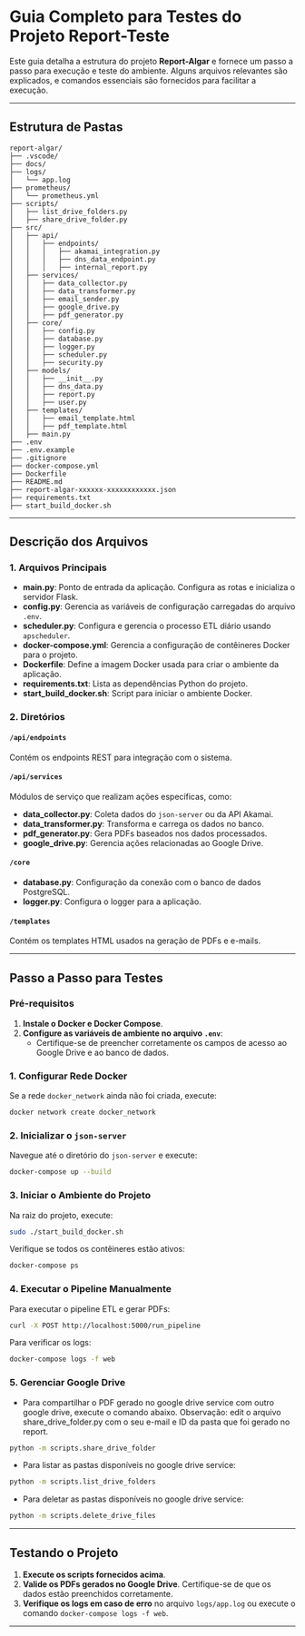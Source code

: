# Guia Completo para Testes do Projeto Report-Teste

Este guia detalha a estrutura do projeto **Report-Algar** e fornece um passo a passo para execução e teste do ambiente. Alguns arquivos relevantes são explicados, e comandos essenciais são fornecidos para facilitar a execução.

---

## Estrutura de Pastas

```
report-algar/
├── .vscode/
├── docs/
├── logs/
│   └── app.log
├── prometheus/
│   └── prometheus.yml
├── scripts/
│   ├── list_drive_folders.py
│   ├── share_drive_folder.py
├── src/
│   ├── api/
│   │   ├── endpoints/
│   │   │   ├── akamai_integration.py
│   │   │   ├── dns_data_endpoint.py
│   │   │   ├── internal_report.py
│   ├── services/
│   │   ├── data_collector.py
│   │   ├── data_transformer.py
│   │   ├── email_sender.py
│   │   ├── google_drive.py
│   │   ├── pdf_generator.py
│   ├── core/
│   │   ├── config.py
│   │   ├── database.py
│   │   ├── logger.py
│   │   ├── scheduler.py
│   │   ├── security.py
│   ├── models/
│   │   ├── __init__.py
│   │   ├── dns_data.py
│   │   ├── report.py
│   │   ├── user.py
│   ├── templates/
│   │   ├── email_template.html
│   │   ├── pdf_template.html
│   ├── main.py
├── .env
├── .env.example
├── .gitignore
├── docker-compose.yml
├── Dockerfile
├── README.md
├── report-algar-xxxxxx-xxxxxxxxxxxx.json
├── requirements.txt
├── start_build_docker.sh
```

---

## Descrição dos Arquivos

### 1. Arquivos Principais

- **main.py**: Ponto de entrada da aplicação. Configura as rotas e inicializa o servidor Flask.
- **config.py**: Gerencia as variáveis de configuração carregadas do arquivo `.env`.
- **scheduler.py**: Configura e gerencia o processo ETL diário usando `apscheduler`.
- **docker-compose.yml**: Gerencia a configuração de contêineres Docker para o projeto.
- **Dockerfile**: Define a imagem Docker usada para criar o ambiente da aplicação.
- **requirements.txt**: Lista as dependências Python do projeto.
- **start_build_docker.sh**: Script para iniciar o ambiente Docker.

### 2. Diretórios

#### `/api/endpoints`
Contém os endpoints REST para integração com o sistema.

#### `/api/services`
Módulos de serviço que realizam ações específicas, como:
- **data_collector.py**: Coleta dados do `json-server` ou da API Akamai.
- **data_transformer.py**: Transforma e carrega os dados no banco.
- **pdf_generator.py**: Gera PDFs baseados nos dados processados.
- **google_drive.py**: Gerencia ações relacionadas ao Google Drive.

#### `/core`
- **database.py**: Configuração da conexão com o banco de dados PostgreSQL.
- **logger.py**: Configura o logger para a aplicação.

#### `/templates`
Contém os templates HTML usados na geração de PDFs e e-mails.

---

## Passo a Passo para Testes

### Pré-requisitos

1. **Instale o Docker e Docker Compose**.
2. **Configure as variáveis de ambiente no arquivo `.env`**:
   - Certifique-se de preencher corretamente os campos de acesso ao Google Drive e ao banco de dados.

### 1. Configurar Rede Docker
Se a rede `docker_network` ainda não foi criada, execute:
```bash
docker network create docker_network
```

### 2. Inicializar o `json-server`
Navegue até o diretório do `json-server` e execute:
```bash
docker-compose up --build
```

### 3. Iniciar o Ambiente do Projeto
Na raiz do projeto, execute:
```bash
sudo ./start_build_docker.sh
```

Verifique se todos os contêineres estão ativos:
```bash
docker-compose ps
```

### 4. Executar o Pipeline Manualmente
Para executar o pipeline ETL e gerar PDFs:
```bash
curl -X POST http://localhost:5000/run_pipeline
```

Para verificar os logs:
```bash
docker-compose logs -f web
```

### 5. Gerenciar Google Drive
- Para compartilhar o PDF gerado no google drive service com outro google drive, execute o comando abaixo. 
Observação: edit o arquivo share_drive_folder.py com o seu e-mail e ID da pasta que foi gerado no report.
```bash
python -m scripts.share_drive_folder
```
- Para listar as pastas disponíveis no google drive service:
```bash
python -m scripts.list_drive_folders
```
- Para deletar as pastas disponíveis no google drive service:
```bash
python -m scripts.delete_drive_files
```

---

## Testando o Projeto

1. **Execute os scripts fornecidos acima**.
2. **Valide os PDFs gerados no Google Drive**. Certifique-se de que os dados estão preenchidos corretamente.
3. **Verifique os logs em caso de erro** no arquivo `logs/app.log` ou execute o comando `docker-compose logs -f web`.

---
